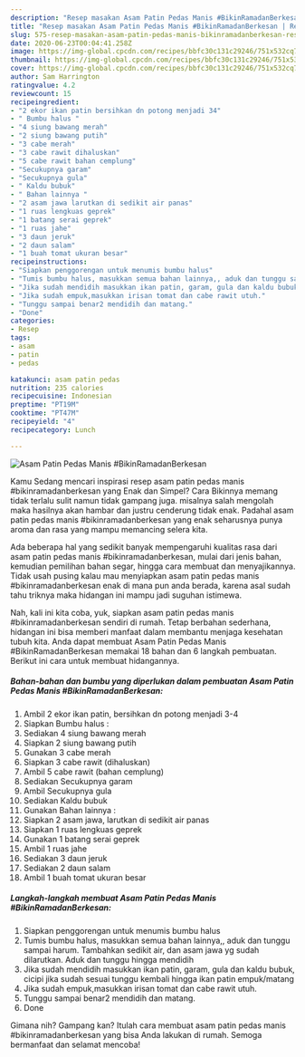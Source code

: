 ```yaml
---
description: "Resep masakan Asam Patin Pedas Manis #BikinRamadanBerkesan | Resep Membuat Asam Patin Pedas Manis #BikinRamadanBerkesan Yang Enak Dan Lezat"
title: "Resep masakan Asam Patin Pedas Manis #BikinRamadanBerkesan | Resep Membuat Asam Patin Pedas Manis #BikinRamadanBerkesan Yang Enak Dan Lezat"
slug: 575-resep-masakan-asam-patin-pedas-manis-bikinramadanberkesan-resep-membuat-asam-patin-pedas-manis-bikinramadanberkesan-yang-enak-dan-lezat
date: 2020-06-23T00:04:41.258Z
image: https://img-global.cpcdn.com/recipes/bbfc30c131c29246/751x532cq70/asam-patin-pedas-manis-bikinramadanberkesan-foto-resep-utama.jpg
thumbnail: https://img-global.cpcdn.com/recipes/bbfc30c131c29246/751x532cq70/asam-patin-pedas-manis-bikinramadanberkesan-foto-resep-utama.jpg
cover: https://img-global.cpcdn.com/recipes/bbfc30c131c29246/751x532cq70/asam-patin-pedas-manis-bikinramadanberkesan-foto-resep-utama.jpg
author: Sam Harrington
ratingvalue: 4.2
reviewcount: 15
recipeingredient:
- "2 ekor ikan patin bersihkan dn potong menjadi 34"
- " Bumbu halus "
- "4 siung bawang merah"
- "2 siung bawang putih"
- "3 cabe merah"
- "3 cabe rawit dihaluskan"
- "5 cabe rawit bahan cemplung"
- "Secukupnya garam"
- "Secukupnya gula"
- " Kaldu bubuk"
- " Bahan lainnya "
- "2 asam jawa larutkan di sedikit air panas"
- "1 ruas lengkuas geprek"
- "1 batang serai geprek"
- "1 ruas jahe"
- "3 daun jeruk"
- "2 daun salam"
- "1 buah tomat ukuran besar"
recipeinstructions:
- "Siapkan penggorengan untuk menumis bumbu halus"
- "Tumis bumbu halus, masukkan semua bahan lainnya,, aduk dan tunggu sampai harum. Tambahkan sedikit air, dan asam jawa yg sudah dilarutkan. Aduk dan tunggu hingga mendidih"
- "Jika sudah mendidih masukkan ikan patin, garam, gula dan kaldu bubuk, cicipi jika sudah sesuai tunggu kembali hingga ikan patin empuk/matang"
- "Jika sudah empuk,masukkan irisan tomat dan cabe rawit utuh."
- "Tunggu sampai benar2 mendidih dan matang."
- "Done"
categories:
- Resep
tags:
- asam
- patin
- pedas

katakunci: asam patin pedas 
nutrition: 235 calories
recipecuisine: Indonesian
preptime: "PT19M"
cooktime: "PT47M"
recipeyield: "4"
recipecategory: Lunch

---
```



![Asam Patin Pedas Manis #BikinRamadanBerkesan](https://img-global.cpcdn.com/recipes/bbfc30c131c29246/751x532cq70/asam-patin-pedas-manis-bikinramadanberkesan-foto-resep-utama.jpg)

Kamu Sedang mencari inspirasi resep asam patin pedas manis #bikinramadanberkesan yang Enak dan Simpel? Cara Bikinnya memang tidak terlalu sulit namun tidak gampang juga. misalnya salah mengolah maka hasilnya akan hambar dan justru cenderung tidak enak. Padahal asam patin pedas manis #bikinramadanberkesan yang enak seharusnya punya aroma dan rasa yang mampu memancing selera kita.

Ada beberapa hal yang sedikit banyak mempengaruhi kualitas rasa dari asam patin pedas manis #bikinramadanberkesan, mulai dari jenis bahan, kemudian pemilihan bahan segar, hingga cara membuat dan menyajikannya. Tidak usah pusing kalau mau menyiapkan asam patin pedas manis #bikinramadanberkesan enak di mana pun anda berada, karena asal sudah tahu triknya maka hidangan ini mampu jadi suguhan istimewa.




Nah, kali ini kita coba, yuk, siapkan asam patin pedas manis #bikinramadanberkesan sendiri di rumah. Tetap berbahan sederhana, hidangan ini bisa memberi manfaat dalam membantu menjaga kesehatan tubuh kita. Anda dapat membuat Asam Patin Pedas Manis #BikinRamadanBerkesan memakai 18 bahan dan 6 langkah pembuatan. Berikut ini cara untuk membuat hidangannya.

<!--inarticleads1-->

##### Bahan-bahan dan bumbu yang diperlukan dalam pembuatan Asam Patin Pedas Manis #BikinRamadanBerkesan:

1. Ambil 2 ekor ikan patin, bersihkan dn potong menjadi 3-4
1. Siapkan  Bumbu halus :
1. Sediakan 4 siung bawang merah
1. Siapkan 2 siung bawang putih
1. Gunakan 3 cabe merah
1. Siapkan 3 cabe rawit (dihaluskan)
1. Ambil 5 cabe rawit (bahan cemplung)
1. Sediakan Secukupnya garam
1. Ambil Secukupnya gula
1. Sediakan  Kaldu bubuk
1. Gunakan  Bahan lainnya :
1. Siapkan 2 asam jawa, larutkan di sedikit air panas
1. Siapkan 1 ruas lengkuas geprek
1. Gunakan 1 batang serai geprek
1. Ambil 1 ruas jahe
1. Sediakan 3 daun jeruk
1. Sediakan 2 daun salam
1. Ambil 1 buah tomat ukuran besar




<!--inarticleads2-->

##### Langkah-langkah membuat Asam Patin Pedas Manis #BikinRamadanBerkesan:

1. Siapkan penggorengan untuk menumis bumbu halus
1. Tumis bumbu halus, masukkan semua bahan lainnya,, aduk dan tunggu sampai harum. Tambahkan sedikit air, dan asam jawa yg sudah dilarutkan. Aduk dan tunggu hingga mendidih
1. Jika sudah mendidih masukkan ikan patin, garam, gula dan kaldu bubuk, cicipi jika sudah sesuai tunggu kembali hingga ikan patin empuk/matang
1. Jika sudah empuk,masukkan irisan tomat dan cabe rawit utuh.
1. Tunggu sampai benar2 mendidih dan matang.
1. Done




Gimana nih? Gampang kan? Itulah cara membuat asam patin pedas manis #bikinramadanberkesan yang bisa Anda lakukan di rumah. Semoga bermanfaat dan selamat mencoba!
